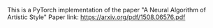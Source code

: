 This is a PyTorch implementation of the paper "A Neural Algorithm of Artistic Style"
Paper link: https://arxiv.org/pdf/1508.06576.pdf